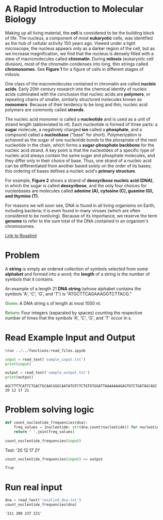 ---
---

# A Rapid Introduction to Molecular Biology
Making up all living material, the **cell** is considered to be the building block of life. The nucleus, a component of most **eukaryotic** cells, was identified as the hub of cellular activity 150 years ago. Viewed under a light microscope, the nucleus appears only as a darker region of the cell, but as we increase magnification, we find that the nucleus is densely filled with a stew of macromolecules called **chromatin**. During **mitosis** (eukaryotic cell division), most of the chromatin condenses into long, thin strings called **chromosomes**. See **Figure 1** for a figure of cells in different stages of mitosis.

One class of the macromolecules contained in chromatin are called **nucleic acids**. Early 20th century research into the chemical identity of nucleic acids culminated with the conclusion that nucleic acids are **polymers**, or repeating chains of smaller, similarly structured molecules known as **monomers**. Because of their tendency to be long and thin, nucleic acid polymers are commonly called **strands**.

The nucleic acid monomer is called a **nucleotide** and is used as a unit of strand length (abbreviated to nt). Each nucleotide is formed of three parts: a **sugar** molecule, a negatively charged **ion** called a **phosphate**, and a compound called a **nucleobase** ("base" for short). Polymerization is achieved as the sugar of one nucleotide bonds to the phosphate of the next nucleotide in the chain, which forms a **sugar-phosphate backbone** for the nucleic acid strand. A key point is that the nucleotides of a specific type of nucleic acid always contain the same sugar and phosphate molecules, and they differ only in their choice of base. Thus, one strand of a nucleic acid can be differentiated from another based solely on the order of its bases; this ordering of bases defines a nucleic acid's **primary structure**.

For example, **Figure 2** shows a strand of **deoxyribose nucleic acid (DNA)**, in which the sugar is called **deoxyribose**, and the only four choices for nucleobases are molecules called **adenine (A), cytosine (C), guanine (G), and thymine (T)**.

For reasons we will soon see, DNA is found in all living organisms on Earth, including bacteria; it is even found in many viruses (which are often considered to be nonliving). Because of its importance, we reserve the term **genome** to refer to the sum total of the DNA contained in an organism's chromosomes.


[Link to Rosalind](https://rosalind.info/problems/dna/)

# Problem
A **string** is simply an ordered collection of symbols selected from some **alphabet** and formed into a word; the **length** of a string is the number of symbols that it contains.

An example of a length 21 **DNA string** (whose alphabet contains the symbols 'A', 'C', 'G', and 'T') is "ATGCTTCAGAAAGGTCTTACG."

<span style="color:rgba(70,165,70,255); font-weight:bold">Given</span>: A DNA string s of length at most 1000 nt.

<span style="color:rgba(70,165,70,255); font-weight:bold">Return</span>: Four integers (separated by spaces) counting the respective number of times that the symbols 'A', 'C', 'G', and 'T' occur in s.



# Read Example Input and Output


```python
%run ../../functions/read_files.ipynb
```


```python
input = read_text('sample_input.txt')
print(input)

output = read_text('sample_output.txt')
print(output)
```

    AGCTTTTCATTCTGACTGCAACGGGCAATATGTCTCTGTGTGGATTAAAAAAAGAGTGTCTGATAGCAGC
    20 12 17 21


# Problem solving logic


```python
def count_nucleotide_frequencies(dna):
    freq_values = {nucleotide: str(dna.count(nucleotide)) for nucleotide in "ACGT"}.values()
    return " ".join(freq_values)
    
count_nucleotide_frequencies(input)


```




Test: '20 12 17 21'




```python
count_nucleotide_frequencies(input) == output
```




    True



# Run real input


```python
dna = read_text('rosalind_dna.txt')
count_nucleotide_frequencies(dna)
```




    '211 209 237 221'



